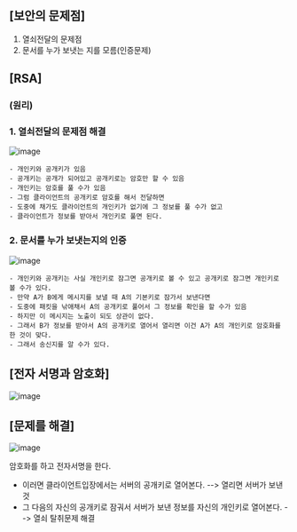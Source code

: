 ## [보안의 문제점]

1. 열쇠전달의 문제점
2. 문서를 누가 보냇는 지를 모름(인증문제)

## [RSA]

### (원리)

  ### 1. 열쇠전달의 문제점 해결

  ![image](https://user-images.githubusercontent.com/108928206/197724307-649edc4d-35ef-40cd-ab6b-86bd108d4c8f.png)

    - 개인키와 공개키가 있음 
    - 공개키는 공개가 되어있고 공개키로는 암호만 할 수 있음
    - 개인키는 암호를 풀 수가 있음
    - 그럼 클라이언트의 공개키로 암호를 해서 전달하면 
    - 도중에 채가도 클라이언트의 개인키가 없기에 그 정보를 풀 수가 없고
    - 클라이언트가 정보를 받아서 개인키로 풀면 된다.

  ### 2. 문서를 누가 보냇는지의 인증

  ![image](https://user-images.githubusercontent.com/108928206/197725522-d4cdae5a-64f4-45bf-ae19-0b7cfed0180f.png)

    - 개인키와 공개키는 사실 개인키로 잠그면 공개키로 볼 수 있고 공개키로 잠그면 개인키로 볼 수가 있다.
    - 만약 A가 B에게 메시지를 보낼 때 A의 기본키로 잠가서 보낸다면
    - 도중에 패킷을 낚애채서 A의 공개키로 풀어서 그 정보를 확인을 할 수가 있음
    - 하지만 이 메시지는 노출이 되도 상관이 없다.
    - 그래서 B가 정보를 받아서 A의 공개키로 열어서 열리면 이건 A가 A의 개인키로 암호화를 한 것이 맞다.
    - 그래서 송신지를 알 수가 있다.

## [전자 서명과 암호화]

![image](https://user-images.githubusercontent.com/108928206/197726414-1750a315-1fb8-4df1-b4c1-dbe6ea831054.png)

## [문제를 해결]

![image](https://user-images.githubusercontent.com/108928206/197726723-6ec64910-a2b6-471b-a101-114c398e04e7.png)

암호화를 하고 전자서명을 한다.

  - 이러면 클라이언트입장에서는 서버의 공개키로 열어본다. --> 열리면 서버가 보낸것
  - 그 다음의 자신의 공개키로 잠궈서 서버가 보낸 정보를 자신의 개인키로 열어본다. --> 열쇠 탈취문제 해결



